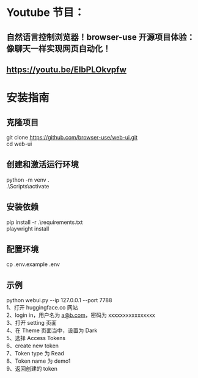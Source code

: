 # Youtube 节目：
## 自然语言控制浏览器！browser-use 开源项目体验：像聊天一样实现网页自动化！
## https://youtu.be/EIbPLOkvpfw

# 安装指南

## 克隆项目
git clone https://github.com/browser-use/web-ui.git  
cd web-ui  

## 创建和激活运行环境
python -m venv .  
.\Scripts\activate  

## 安装依赖
pip install -r .\requirements.txt  
playwright install  

## 配置环境
cp .env.example .env   

## 示例
python webui.py --ip 127.0.0.1 --port 7788  
1、打开 huggingface.co 网站  
2、login in，用户名为 a@b.com，密码为  xxxxxxxxxxxxxxxx  
3、打开 setting 页面  
4、在 Theme 页面当中，设置为 Dark  
5、选择 Access Tokens  
6、create new token  
7、Token type 为 Read  
8、Token name 为 demo1  
9、返回创建的 token  






